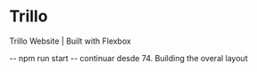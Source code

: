 # Trillo
Trillo Website | Built with Flexbox


-- npm run start
-- continuar desde 74. Building the overal layout
